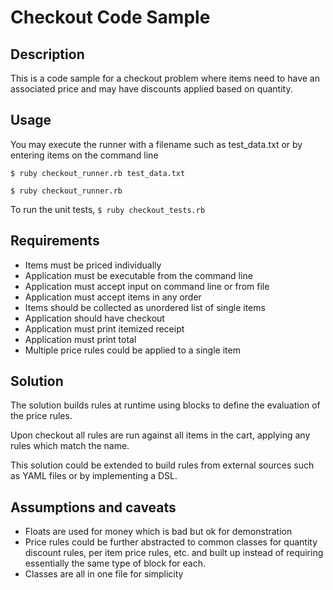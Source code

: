 # Checkout Code Sample

## Description
This is a code sample for a checkout problem where items need to have an associated price 
and may have discounts applied based on quantity.

## Usage
You may execute the runner with a filename such as test_data.txt or by entering items on the command line
```
$ ruby checkout_runner.rb test_data.txt
```
```
$ ruby checkout_runner.rb
```

To run the unit tests, `$ ruby checkout_tests.rb`

## Requirements
- Items must be priced individually
- Application must be executable from the command line
- Application must accept input on command line or from file
- Application must accept items in any order
- Items should be collected as unordered list of single items
- Application should have checkout
- Application must print itemized receipt
- Application must print total
- Multiple price rules could be applied to a single item

## Solution
The solution builds rules at runtime using blocks to define the evaluation of the price rules.

Upon checkout all rules are run against all items in the cart, applying any rules which match the name. 

This solution could be extended to build rules from external sources such as YAML files or by implementing a DSL.

## Assumptions and caveats
- Floats are used for money which is bad but ok for demonstration
- Price rules could be further abstracted to common classes for quantity discount rules, per item price rules, etc. 
and built up instead of requiring essentially the same type of block for each.
- Classes are all in one file for simplicity
